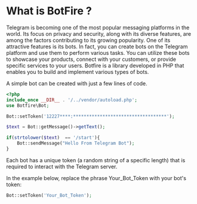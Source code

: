 
# What is BotFire ?

Telegram is becoming one of the most popular messaging platforms in the world. Its focus on privacy and security, along with its diverse features, are among the factors contributing to its growing popularity.
One of its attractive features is its bots. In fact, you can create bots on the Telegram platform and use them to perform various tasks. You can utilize these bots to showcase your products, connect with your customers, or provide specific services to your users.
Botfire is a library developed in PHP that enables you to build and implement various types of bots.


A simple bot can be created with just a few lines of code.

```PHP
<?php
include_once __DIR__ . '/../vendor/autoload.php';
use Botfire\Bot;

Bot::setToken('12227****:***********************************');

$text = Bot::getMessage()->getText();

if(strtolower($text)  == '/start'){
    Bot::sendMessage("Hello From Telegram Bot");
}

```

Each bot has a unique token (a random string of a specific length) that is required to interact with the Telegram server.

In the example below, replace the phrase Your_Bot_Token with your bot's token:

```php
Bot::setToken('Your_Bot_Token');
```